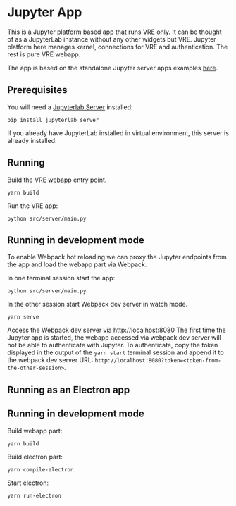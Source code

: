 # Jupyter App

This is a Jupyter platform based app that runs VRE only. It can be thought of as a JupyterLab instance without any other widgets but VRE. Jupyter platform here manages kernel, connections for VRE and authentication. The rest is pure VRE webapp.

The app is based on the standalone Jupyter server apps examples [here](https://github.com/jupyterlab/jupyterlab/tree/master/examples).

## Prerequisites

You will need a [Jupyterlab Server](https://github.com/jupyterlab/jupyterlab_server) installed:

```
pip install jupyterlab_server
```

If you already have JupyterLab installed in virtual environment, this server is already installed.

## Running

Build the VRE webapp entry point.

```
yarn build
```

Run the VRE app:

```
python src/server/main.py
```

## Running in development mode

To enable Webpack hot reloading we can proxy the Jupyter endpoints from the app and load the webapp part via Webpack.

In one terminal session start the app:

```
python src/server/main.py
```

In the other session start Webpack dev server in watch mode.

```
yarn serve
```

Access the Webpack dev server via http://localhost:8080
The first time the Jupyter app is started, the webapp accessed via webpack dev server will not be able to authenticate with Jupyter. To authenticate, copy the token displayed in the output of the `yarn start` terminal session and append it to the webpack dev server URL: `http://localhost:8080?token=<token-from-the-other-session>`.

## Running as an Electron app

## Running in development mode

Build webapp part:

```
yarn build
```

Build electron part:

```
yarn compile-electron
```

Start electron:

```
yarn run-electron
```
